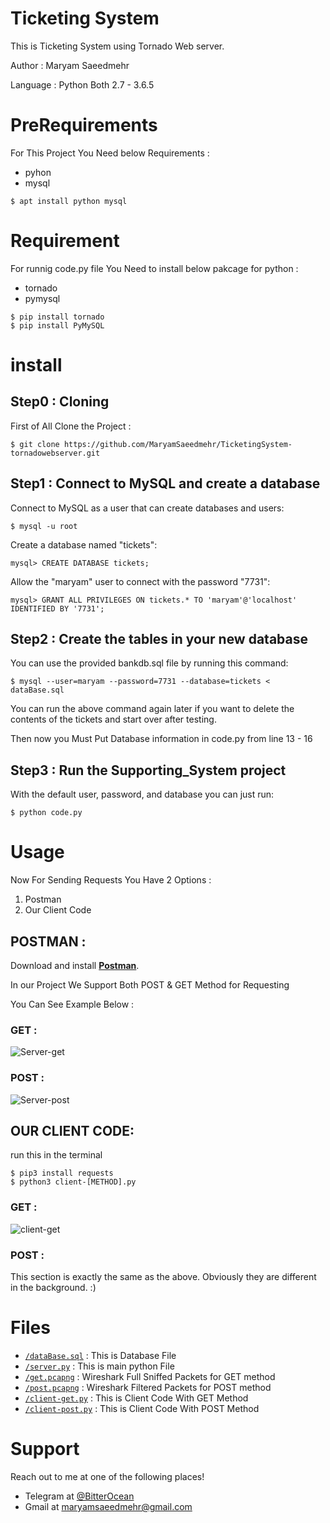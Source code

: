 # Ticketing System


This is Ticketing System using Tornado Web server.

Author : Maryam Saeedmehr

Language : Python Both 2.7 - 3.6.5




# **PreRequirements**

For This Project You Need below Requirements :
- pyhon
- mysql

```shell
$ apt install python mysql
```

# **Requirement**

For runnig code.py file You Need to install below pakcage for python  :

- tornado 
- pymysql


```shell
$ pip install tornado
$ pip install PyMySQL
```

# **install**
## Step0 : Cloning

First of All Clone the Project : 

```shell
$ git clone https://github.com/MaryamSaeedmehr/TicketingSystem-tornadowebserver.git
```

## Step1 : Connect to MySQL and create a database

Connect to MySQL as a user that can create databases and users:

```shell
$ mysql -u root
```
    
Create a database named "tickets":
    
```shell
mysql> CREATE DATABASE tickets;
```
    
Allow the "maryam" user to connect with the password "7731":
    
```shell
mysql> GRANT ALL PRIVILEGES ON tickets.* TO 'maryam'@'localhost' IDENTIFIED BY '7731';
```

## Step2 : Create the tables in your new database

You can use the provided bankdb.sql file by running this command:

```shell
$ mysql --user=maryam --password=7731 --database=tickets < dataBase.sql
```

You can run the above command again later if you want to delete the
contents of the tickets and start over after testing.

Then now you Must Put Database information in code.py from line 13 - 16

## Step3 : Run the Supporting_System project


With the default user, password, and database you can just run:

```shell
$ python code.py
```

# **Usage**

Now For Sending Requests You Have 2 Options :
1. Postman
2. Our Client Code

## POSTMAN :
Download and install <a href="https://www.getpostman.com/apps" target="_blank">**Postman**</a>. 

In our Project We Support Both POST & GET Method for Requesting

You Can See Example Below : 

### GET :


![Server-get](https://user-images.githubusercontent.com/49061503/55613300-a3bd0080-579f-11e9-9c3c-e3ba3ba4c679.gif)



### POST :


![Server-post](https://user-images.githubusercontent.com/49061503/55613678-850b3980-57a0-11e9-9054-2b7ceb01674b.gif)


## OUR CLIENT CODE:

run this in the terminal

```shell 
$ pip3 install requests
$ python3 client-[METHOD].py
```

### GET :


![client-get](https://user-images.githubusercontent.com/49061503/55613796-cbf92f00-57a0-11e9-97b2-402ae3886506.gif)



### POST :


This section is exactly the same as the above.
Obviously they are different in the background. :)

# **Files**

- <a href="https://github.com/BitterOcean/IUT/blob/master/Network1/Projects/TicketingSystem/dataBase.sql">`/dataBase.sql`</a> : This is Database File
- <a href="https://github.com/BitterOcean/IUT/blob/master/Network1/Projects/TicketingSystem/server.py">`/server.py`</a> : This is main python File
- <a href="https://github.com/BitterOcean/IUT/blob/master/Network1/Projects/TicketingSystem/get.pcapng">`/get.pcapng`</a> : Wireshark Full Sniffed Packets for GET method
- <a href="https://github.com/BitterOcean/IUT/blob/master/Network1/Projects/TicketingSystem/post.pcapng">`/post.pcapng`</a> : Wireshark Filtered Packets for POST method
- <a href="https://github.com/BitterOcean/IUT/blob/master/Network1/Projects/TicketingSystem/client-get.py">`/client-get.py`</a> : This is Client Code With GET Method
- <a href="https://github.com/BitterOcean/IUT/blob/master/Network1/Projects/TicketingSystem/client-post.py">`/client-post.py`</a> : This is Client Code With POST Method



# **Support**

Reach out to me at one of the following places!

- Telegram at <a href="https://t.me/BitterOcean" target="_blank">@BitterOcean</a>
- Gmail at <a href="mailto:maryamsaeedmehr@gmail.com" target="_blank">maryamsaeedmehr@gmail.com</a>
